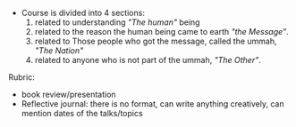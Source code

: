 - Course is divided into 4 sections:
	1) related to understanding *"The human"* being 
	2) related to the reason the human being came to earth *"the Message"*.
	3) related to Those people who got the message, called the ummah, *"The Nation"*
	4) related to anyone who is not part of the ummah, *"The Other"*.

Rubric:
- book review/presentation
- Reflective journal: there is no format, can write anything creatively, can mention dates of the talks/topics 
